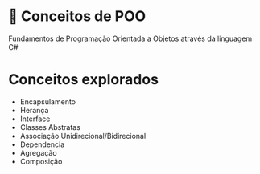 # 💜 Conceitos de POO

Fundamentos de Programação Orientada a Objetos através da linguagem C#

# Conceitos explorados

- Encapsulamento
- Herança
- Interface
- Classes Abstratas
- Associação Unidirecional/Bidirecional
- Dependencia
- Agregação
- Composição
